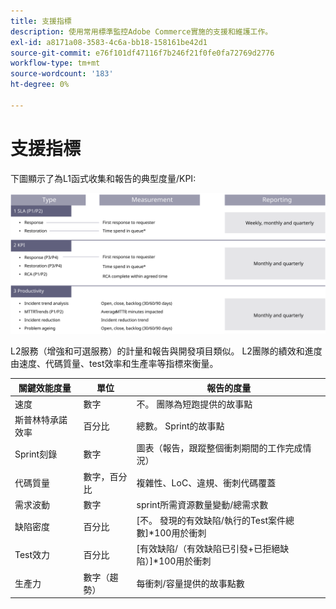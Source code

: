 ```yaml
---
title: 支援指標
description: 使用常用標準監控Adobe Commerce實施的支援和維護工作。
exl-id: a8171a08-3583-4c6a-bb18-158161be42d1
source-git-commit: e76f101df47116f7b246f21f0fe0fa72769d2776
workflow-type: tm+mt
source-wordcount: '183'
ht-degree: 0%

---
```


# 支援指標

下圖顯示了為L1函式收集和報告的典型度量/KPI:

![顯示SLA度量的圖表](../../assets/playbooks/sla-metrics.svg)

L2服務（增強和可選服務）的計量和報告與開發項目類似。 L2團隊的績效和進度由速度、代碼質量、test效率和生產率等指標來衡量。

| 關鍵效能度量 | 單位 | 報告的度量 |
|------------------------------|---------------------|------------------------------------------------------------------------------------|
| 速度 | 數字 | 不。 團隊為短跑提供的故事點 |
| 斯普林特承諾效率 | 百分比 | 總數。 Sprint的故事點 |
| Sprint刻錄 | 數字 | 圖表（報告，跟蹤整個衝刺期間的工作完成情況） |
| 代碼質量 | 數字，百分比 | 複雜性、LoC、違規、衝刺代碼覆蓋 |
| 需求波動 | 數字 | sprint所需資源數量變動/總需求數 |
| 缺陷密度 | 百分比 | [不。 發現的有效缺陷/執行的Test案件總數]*100用於衝刺 |
| Test效力 | 百分比 | [有效缺陷/（有效缺陷已引發+已拒絕缺陷）]*100用於衝刺 |
| 生產力 | 數字（趨勢） | 每衝刺/容量提供的故事點數 |
